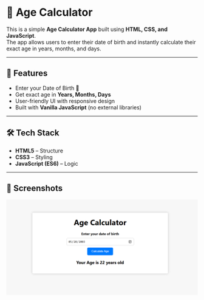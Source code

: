 # 🧮 Age Calculator

This is a simple **Age Calculator App** built using **HTML, CSS, and JavaScript**.  
The app allows users to enter their date of birth and instantly calculate their exact age in years, months, and days.

---

## 🚀 Features
- Enter your Date of Birth 📅  
- Get exact age in **Years, Months, Days**  
- User-friendly UI with responsive design  
- Built with **Vanilla JavaScript** (no external libraries)

---

## 🛠️ Tech Stack
- **HTML5** – Structure  
- **CSS3** – Styling  
- **JavaScript (ES6)** – Logic  

---

## 📸 Screenshots
![App Screenshot](Age%20Calculator/Screenshot.png)
